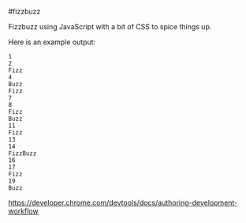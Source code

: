 #fizzbuzz

Fizzbuzz using JavaScript with a bit of CSS to spice things up.

Here is an example output:

    1 
    2
    Fizz
    4
    Buzz
    Fizz
    7
    8
    Fizz
    Buzz
    11
    Fizz
    13
    14
    FizzBuzz
    16
    17
    Fizz
    19
    Buzz

https://developer.chrome.com/devtools/docs/authoring-development-workflow
